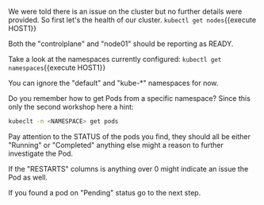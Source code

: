 We were told there is an issue on the cluster but no further details were provided. So first let's the health of our cluster.
`kubectl get nodes`{{execute HOST1}}

Both the "controlplane" and "node01" should be reporting as READY.

Take a look at the namespaces currently configured:
`kubectl get namespaces`{{execute HOST1}}

You can ignore the "default" and "kube-*" namespaces for now.

Do you remember how to get Pods from a specific namespace? Since this only the second workshop here a hint:
```bash
kubeclt -n <NAMESPACE> get pods
```

Pay attention to the STATUS of the pods you find, they should all be either "Running" or "Completed" anything else might a reason to further investigate the Pod.

If the "RESTARTS" columns is anything over 0 might indicate an issue the Pod as well.

If you found a pod on "Pending" status go to the next step.